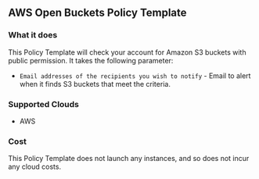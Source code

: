 ## AWS Open Buckets Policy Template

### What it does

This Policy Template will check your account for Amazon S3 buckets with public permission. It takes the following parameter: 
- `Email addresses of the recipients you wish to notify` - Email to alert when it finds S3 buckets that meet the criteria.

### Supported Clouds

- AWS

### Cost

This Policy Template does not launch any instances, and so does not incur any cloud costs.
